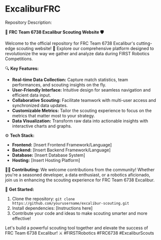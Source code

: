   # ExcaliburFRC
Repository Description:

🤖 **FRC Team 6738 Excalibur Scouting Website 🛡️**

Welcome to the official repository for FRC Team 6738 Excalibur's cutting-edge scouting website! 🚀 Explore our comprehensive platform designed to revolutionize the way we gather and analyze data during FIRST Robotics Competitions.

🔍 **Key Features:**
- **Real-time Data Collection:** Capture match statistics, team performances, and scouting insights on the fly.
- **User-Friendly Interface:** Intuitive design for seamless navigation and efficient data input.
- **Collaborative Scouting:** Facilitate teamwork with multi-user access and synchronized data updates.
- **Customizable Metrics:** Tailor the scouting experience to focus on the metrics that matter most to your strategy.
- **Data Visualization:** Transform raw data into actionable insights with interactive charts and graphs.

⚙️ **Tech Stack:**
- **Frontend:** [Insert Frontend Framework/Language]
- **Backend:** [Insert Backend Framework/Language]
- **Database:** [Insert Database System]
- **Hosting:** [Insert Hosting Platform]

👩‍💻 **Contributing:**
We welcome contributions from the community! Whether you're a seasoned developer, a data enthusiast, or a robotics aficionado, join us in enhancing the scouting experience for FRC Team 6738 Excalibur.

🚀 **Get Started:**
1. Clone the repository: `git clone https://github.com/yourusername/excalibur-scouting.git`
2. Install dependencies: [Instructions here]
3. Contribute your code and ideas to make scouting smarter and more effective!


Let's build a powerful scouting tool together and elevate the success of FRC Team 6738 Excalibur! ⚔️ #FIRSTRobotics #FRC6738 #ExcaliburScouts
